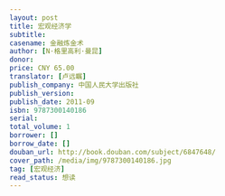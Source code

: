 ```yaml
---
layout: post
title: 宏观经济学
subtitle: 
casename: 金融炼金术
author: [N·格里高利·曼昆]
donor: 
price: CNY 65.00
translator: [卢远瞩]
publish_company: 中国人民大学出版社
publish_version: 
publish_date: 2011-09
isbn: 9787300140186
serial: 
total_volume: 1
borrower: []
borrow_date: []
douban_url: http://book.douban.com/subject/6847648/
cover_path: /media/img/9787300140186.jpg
tag: [宏观经济]
read_status: 想读
---
```


